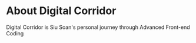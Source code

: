 # About Digital Corridor
Digital Corridor is Siu Soan's personal journey through Advanced Front-end Coding
